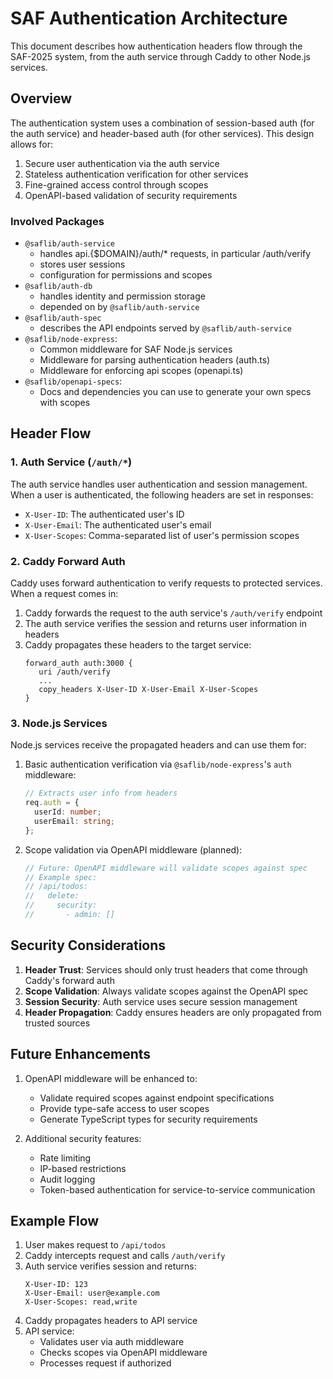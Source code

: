# SAF Authentication Architecture

This document describes how authentication headers flow through the SAF-2025 system, from the auth service through Caddy to other Node.js services.

## Overview

The authentication system uses a combination of session-based auth (for the auth service) and header-based auth (for other services). This design allows for:

1. Secure user authentication via the auth service
2. Stateless authentication verification for other services
3. Fine-grained access control through scopes
4. OpenAPI-based validation of security requirements

### Involved Packages

- `@saflib/auth-service`
  - handles api.{$DOMAIN}/auth/\* requests, in particular /auth/verify
  - stores user sessions
  - configuration for permissions and scopes
- `@saflib/auth-db`
  - handles identity and permission storage
  - depended on by `@saflib/auth-service`
- `@saflib/auth-spec`
  - describes the API endpoints served by `@saflib/auth-service`
- `@saflib/node-express`:
  - Common middleware for SAF Node.js services
  - Middleware for parsing authentication headers (auth.ts)
  - Middleware for enforcing api scopes (openapi.ts)
- `@saflib/openapi-specs`:
  - Docs and dependencies you can use to generate your own specs with scopes

## Header Flow

### 1. Auth Service (`/auth/*`)

The auth service handles user authentication and session management. When a user is authenticated, the following headers are set in responses:

- `X-User-ID`: The authenticated user's ID
- `X-User-Email`: The authenticated user's email
- `X-User-Scopes`: Comma-separated list of user's permission scopes

### 2. Caddy Forward Auth

Caddy uses forward authentication to verify requests to protected services. When a request comes in:

1. Caddy forwards the request to the auth service's `/auth/verify` endpoint
2. The auth service verifies the session and returns user information in headers
3. Caddy propagates these headers to the target service:
   ```caddy
   forward_auth auth:3000 {
      uri /auth/verify
      ...
      copy_headers X-User-ID X-User-Email X-User-Scopes
   }
   ```

### 3. Node.js Services

Node.js services receive the propagated headers and can use them for:

1. Basic authentication verification via `@saflib/node-express`'s `auth` middleware:

   ```typescript
   // Extracts user info from headers
   req.auth = {
     userId: number;
     userEmail: string;
   };
   ```

2. Scope validation via OpenAPI middleware (planned):
   ```typescript
   // Future: OpenAPI middleware will validate scopes against spec
   // Example spec:
   // /api/todos:
   //   delete:
   //     security:
   //       - admin: []
   ```

## Security Considerations

1. **Header Trust**: Services should only trust headers that come through Caddy's forward auth
2. **Scope Validation**: Always validate scopes against the OpenAPI spec
3. **Session Security**: Auth service uses secure session management
4. **Header Propagation**: Caddy ensures headers are only propagated from trusted sources

## Future Enhancements

1. OpenAPI middleware will be enhanced to:

   - Validate required scopes against endpoint specifications
   - Provide type-safe access to user scopes
   - Generate TypeScript types for security requirements

2. Additional security features:
   - Rate limiting
   - IP-based restrictions
   - Audit logging
   - Token-based authentication for service-to-service communication

## Example Flow

1. User makes request to `/api/todos`
2. Caddy intercepts request and calls `/auth/verify`
3. Auth service verifies session and returns:
   ```
   X-User-ID: 123
   X-User-Email: user@example.com
   X-User-Scopes: read,write
   ```
4. Caddy propagates headers to API service
5. API service:
   - Validates user via auth middleware
   - Checks scopes via OpenAPI middleware
   - Processes request if authorized
